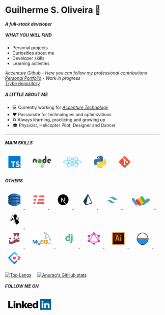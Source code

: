 <!--
### Hi there 👋
**Gui-Alucard/Gui-Alucard** is a ✨ _special_ ✨ repository because its `README.md` (this file) appears on your GitHub profile.

Here are some ideas to get you started:

- 🔭 I’m currently working on ...
- 🌱 I’m currently learning ...
- 👯 I’m looking to collaborate on ...
- 🤔 I’m looking for help with ...
- 💬 Ask me about ...
- 📫 How to reach me: ...
- 😄 Pronouns: ...
- ⚡ Fun fact: ...
-->

# Guilherme S. Oliveira   🚀
#### *A full-stack developer*
##### WHAT YOU WILL FIND

- Personal projects
- Curiosities about me
- Developer skills
- Learning activities

 *[Accenture Github](https://github.com/g-silva-oliveira) - Here you can follow my professional contributions*</br>
 *[Personal Portfolio](https://gui-alucard.github.io/portifolio/) - Work in progress*</br>
 *[Trybe Repository](https://github.com/Gui-Alucard/Trybe)*

##### A LITTLE ABOUT ME

- :computer:  Currently working for *[Accenture Technology](https://www.accenture.com/br-pt)*
- :heart:  Passionate for technologies and optimizations
- :recycle:  Always learning, practicing and growing up
- :mortar_board:  Physicist, Helicopter Pilot, Designer and Dancer

___

##### MAIN SKILLS
[<a href="https://www.typescriptlang.org" target="_blank" rel="noopener noreferrer">
<img src="./img/typescript.png" alt="Logo do TypeScript" width="40" height="40" style="margin: 10px" /></a>]("https://www.typescriptlang.org")
&nbsp;&nbsp;&nbsp;
[<a href="https://nodejs.org/en" target="_blank" rel="noopener noreferrer">
<img src="./img/nodejs-1.svg" alt="Logo do NodeJs" width="60" height="40" style="margin: 10px" /></a>]("https://nodejs.org/en")
&nbsp;&nbsp;&nbsp;
[<a href="https://reactnative.dev" target="_blank" rel="noopener noreferrer">
<img src="./img/react-2.svg" alt="Logo do React Native" width="60" height="40" style="margin: 10px" /></a>]("https://reactnative.dev")
&nbsp;&nbsp;&nbsp;
[<a href="https://www.python.org" target="_blank" rel="noopener noreferrer">
<img src="./img/python.png" alt="Logo do Python" width="40" height="40" style="margin: 10px" /></a>]("https://www.python.org")
&nbsp;&nbsp;&nbsp;
[<a href="https://git-scm.com" target="_blank" rel="noopener noreferrer">
<img src="./img/Git_icon.svg" alt="Logo do GIT" width="40" height="40" style="margin: 10px" /></a>]("https://git-scm.com")
&nbsp;&nbsp;&nbsp;


##### OTHERS
  [<a href="https://aws.amazon.com/pt/dynamodb/" target="_blank" rel="noopener noreferrer">
    <img src="./img/aws-dynamodb.svg"  alt="Logo AWS Dynamo DB" width="40" height="40" style="margin: 10px" />
  </a>]("https://aws.amazon.com/pt/dynamodb/")
&nbsp;&nbsp;&nbsp;
  [<a href="https://www.serverless.com" target="_blank" rel="noopener noreferrer">
    <img src="./img/serverless.svg" alt="Logo do Serverless" width="40" height="40" style="margin: 10px" />
  </a>]("https://www.serverless.com")
&nbsp;&nbsp;&nbsp;
  [<a href="https://nextjs.org" target="_blank" rel="noopener noreferrer">
    <img src="./img/nextjs.svg" alt="Logo do NextJs" width="40" height="40" style="margin: 10px" />
  </a>]("https://nextjs.org")
&nbsp;&nbsp;&nbsp;
  [<a href="https://www.prisma.io" target="_blank" rel="noopener noreferrer">
    <img src="./img/prisma.svg"  alt="Logo do Prisma ORM" width="40" height="40" style="margin: 10px" />
  </a>]("https://www.prisma.io")
&nbsp;&nbsp;&nbsp;
  [<a href="https://tailwindcss.com" target="_blank" rel="noopener noreferrer">
    <img src="./img/tailwind.svg"  alt="Logo AWS Dynamo DB" width="40" height="40" style="margin: 10px" />
  </a>]("https://tailwindcss.com")
&nbsp;&nbsp;&nbsp;
  [<a href="https://shaka-player-demo.appspot.com/docs/api/index.html" target="_blank" rel="noopener noreferrer">
    <img src="./img/shaka_logo_85_40.png" alt="Logo do Google Shaka Player" width="68" height="32" style="margin: 10px" />
  </a>]("https://shaka-player-demo.appspot.com/docs/api/index.html")
&nbsp;&nbsp;&nbsp;
  [<a href="https://expo.dev" target="_blank" rel="noopener noreferrer">
    <img src="./img/expo.svg" alt="Logo do Expo Go" width="40" height="40" style="margin: 10px" />
  </a>]("https://expo.dev")
&nbsp;&nbsp;&nbsp;<br />
  [<a href="https://jestjs.io" target="_blank" rel="noopener noreferrer">
    <img src="./img/jest-0.svg" alt="Logo do Jest" width="40" height="40" style="margin: 10px" />
  </a>]("https://jestjs.io")
&nbsp;&nbsp;&nbsp;
  [<a href="https://www.mysql.com" target="_blank" rel="noopener noreferrer">
    <img src="./img/mysql.png" alt="Logo do MySQL" width="60" height="40" style="margin: 10px" />
  </a>]("https://www.mysql.com")
&nbsp;&nbsp;&nbsp;
  [<a href="https://www.djangoproject.com" target="_blank" rel="noopener noreferrer">
    <img src="./img/django.svg" alt="Logo do Django" width="40" height="40" style="margin: 10px" />
  </a>]("https://www.djangoproject.com")
&nbsp;&nbsp;&nbsp;
  [<a href="https://graphql.org" target="_blank" rel="noopener noreferrer">
    <img src="./img/graphql.svg" alt="Logo do GraphQL" width="40" height="40" style="margin: 10px" />
  </a>]("https://graphql.org")
&nbsp;&nbsp;&nbsp;
  [<a href="https://www.adobe.com/br/products/illustrator" target="_blank" rel="noopener noreferrer">
    <img src="./img/adobe-illustrator-cc.svg" alt="Logo do GraphQL" width="40" height="40" style="margin: 10px"/>
  </a>]("https://www.adobe.com/br/products/illustrator")
&nbsp;&nbsp;&nbsp;
  [<a href="https://umijs.org" target="_blank" rel="noopener noreferrer">
    <img src="./img/umijs.png" alt="Logo do UmiJS" width="40" height="40" style="margin: 10px" />
  </a>]("https://umijs.org")
&nbsp;&nbsp;&nbsp;
  [<a href="https://ant.design" target="_blank" rel="noopener noreferrer">
    <img src="./img/antdesign.png" alt="Logo do Ant-Design" width="40" height="40" style="margin: 10px" />
  </a>]("https://ant.design")
</br>

[![Top Langs](https://github-readme-stats.vercel.app/api/top-langs/?username=Gui-Alucard&layout=compact&theme=synthwave)](https://github.com/anuraghazra/github-readme-stats)
&nbsp;&nbsp;&nbsp;
[![Anurag's GitHub stats](https://github-readme-stats.vercel.app/api?username=Gui-Alucard&hide=stars,issues&theme=synthwave)](https://github.com/anuraghazra/github-readme-stats)

##### FOLLOW ME ON

[<a class="tooltip" href="https://www.linkedin.com/in/guilhermesilva-oliveira/" target="_blank" rel="noopener noreferrer"><img src="./img/linkedin.svg" alt="logo do linkedin" width="140" height="35" style="margin: 10px"/></a>]("https://www.linkedin.com/in/guilhermesilva-oliveira/")

</br></br>
